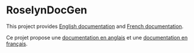 # RoselynDocGen

This project provides [English documentation](docs/en/readme.md) and [French documentation](docs/fr/readme.md).

Ce projet propose une [documentation en anglais](docs/en/readme.md) et une [documentation en français](docs/fr/readme.md).
